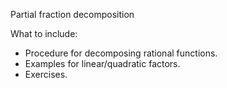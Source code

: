 Partial fraction decomposition

What to include:
- Procedure for decomposing rational functions.
- Examples for linear/quadratic factors.
- Exercises.
